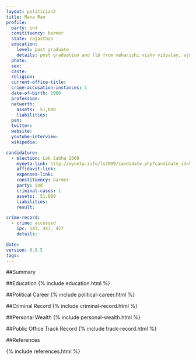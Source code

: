 ```yaml
---
layout: politician2
title: Mana Ram
profile: 
  party: ind
  constituency: barmer
  state: rajasthan
  education: 
    level: post graduate
    details: post graduation and llb from maharishi vishv vidyalay, ajmer.
  photo: 
  sex: 
  caste: 
  religion: 
  current-office-title: 
  crime-accusation-instances: 1
  date-of-birth: 1980
  profession: 
  networth: 
    assets:  51,000
    liabilities: 
  pan: 
  twitter: 
  website: 
  youtube-interview: 
  wikipedia: 

candidature: 
  - election: Lok Sabha 2009
    myneta-link: http://myneta.info/ls2009/candidate.php?candidate_id=5858
    affidavit-link: 
    expenses-link: 
    constituency: barmer 
    party: ind
    criminal-cases: 1
    assets:  51,000
    liabilities: 
    result:  

crime-record: 
  - crime: accussed
    ipc: 143, 447, 427
    details:    

date: 
version: 0.0.5
tags: 
---
```

##Summary


##Education
{% include education.html %}


##Political Career
{% include political-career.html %}


##Criminal Record
{% include criminal-record.html %}


##Personal Wealth
{% include personal-wealth.html %}


##Public Office Track Record
{% include track-record.html %}


##References


{% include references.html %}